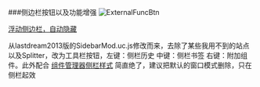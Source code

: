 ###侧边栏按钮以及功能增强
![ExternalFuncBtn](https://github.com/defpt/userChromeJs/blob/master/Sidebar/sidebar.png?raw=true)

[浮动侧边栏，自动隐藏](https://github.com/defpt/userChromeJs/blob/master/Sidebar/Sidebar_autohide.css)

从lastdream2013版的SidebarMod.uc.js修改而来，去除了某些我用不到的站点以及Splitter，改为工具栏按钮，左键：侧栏历史 中键：侧栏书签 右键：附加组件。此外配合 [组件管理器侧栏样式](http://userstyles.org/styles/48731/add-ons-manager-in-the-sidebar) 简直绝了，建议把默认的窗口模式删除，只在侧栏起效